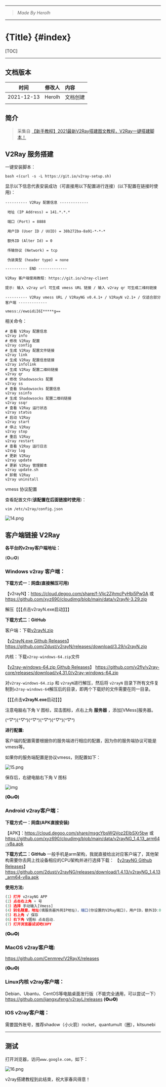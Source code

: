 ----------------------------------------------
> *Made By Herolh*
----------------------------------------------

# {Title} {#index}

[TOC]



 







--------------------------------------------

## 文档版本

|    时间    | 修改人 | 内容     |
| :--------: | :----: | :------- |
| 2021-12-13 | Herolh | 文档创建 |
|            |        |          |



## 简介

> 采集自 [【新手教程】2021最新V2Ray搭建图文教程，V2Ray一键搭建脚本！](https://www.itblogcn.com/article/1501.html)





## V2Ray 服务搭建

一键安装脚本：

```shell
bash <(curl -s -L https://git.io/v2ray-setup.sh)
```

显示以下信息代表安装成功（可直接用以下配置进行连接）(以下配置在链接时使用)：

```shell
---------- V2Ray 配置信息 -------------

 地址 (IP Address) = 141.*.*.*

 端口 (Port) = 8888

 用户ID (User ID / UUID) = 38b272ba-8a91-*-*-*

 额外ID (Alter Id) = 0

 传输协议 (Network) = tcp

 伪装类型 (header type) = none

---------- END -------------

V2Ray 客户端使用教程: https://git.io/v2ray-client

提示: 输入 v2ray url 可生成 vmess URL 链接 / 输入 v2ray qr 可生成二维码链接

---------- V2Ray vmess URL / V2RayNG v0.4.1+ / V2RayN v2.1+ / 仅适合部分客户端 -------------

vmess://ewoidiI6I*****g==
```



相关命令：

```shell
# 查看 V2Ray 配置信息
v2ray info   
# 修改 V2Ray 配置
v2ray config
# 生成 V2Ray 配置文件链接
v2ray link 
# 生成 V2Ray 配置信息链接
v2ray infolink
# 生成 V2Ray 配置二维码链接
v2ray qr 
# 修改 Shadowsocks 配置
v2ray ss 
# 查看 Shadowsocks 配置信息
v2ray ssinfo
# 生成 Shadowsocks 配置二维码链接
v2ray ssqr 
# 查看 V2Ray 运行状态
v2ray status
# 启动 V2Ray
v2ray start
# 停止 V2Ray
v2ray stop 
# 重启 V2Ray
v2ray restart
# 查看 V2Ray 运行日志
v2ray log 
# 更新 V2Ray
v2ray update 
# 更新 V2Ray 管理脚本
v2ray update.sh 
# 卸载 V2Ray
v2ray uninstall 
```



vmess 协议配置

查看配置文件(**该配置在后面链接时使用**)：

```shell
vim /etc/v2ray/config.json
```

![14.png](.assets/img_5ea11229bca76.png)





## 客户端链接 V2Ray

**各平台的v2ray客户端地址：**

(✪ω✪)

### Windows v2ray 客户端：

**下载方式一：网盘(直接解压可用)**

【v2rayN】：https://cloud.degoo.com/share/f-Vljc2ZjhmcPyHbi5Pw0A 或 https://github.com/xyz690/cloudimg/blob/main/data/v2rayN-3.29.zip

解压【【【点击v2rayN.exe启动】】】

**下载方式二：GitHub**

客户端：下载[v2rayN.zip](https://github.com/2dust/v2rayN/releases/download/3.29/v2rayN.zip)

【[v2rayN.exe Github Releases](https://github.com/2dust/v2rayN/releases)】 https://github.com/2dust/v2rayN/releases/download/3.29/v2rayN.zip

内核：下载`v2ray-windows-64.zip`文件

【[v2ray-windows-64.zip Github Releases](https://github.com/v2ray/v2ray-core/releases)】 https://github.com/v2fly/v2ray-core/releases/download/v4.31.0/v2ray-windows-64.zip

对`v2ray-windows-64.zip` 和 `v2rayN`进行解压，然后将 `v2rayN` 目录下所有文件复制到`v2ray-windows-64`解压后的目录，即两个下载好的文件需要在同一目录。

【【【点击**v2rayN.exe**启动】】】

注意电脑右下角 V 图标，双击图标，点右上角 **服务器** ，添加[VMess]服务器。

(*^▽^*)(*^▽^*)(*^▽^*)(*^▽^*)(*^▽^*)(*^▽^*)

**进行配置:**

客户端的配置需要根据你的服务端进行相应的配置，因为你的服务端协议可能是vmess等。

如果你的服务端配置是协议vmess，则配置如下：

![15.png](.assets/img_5ea112995ff23.png)

保存后，右键电脑右下角 V 图标

![img](.assets/img_5ea112837dc1f.png)

**(✪ω✪)**

### Android v2ray客户端：

**下载方式一：网盘(APK直接安装)**

【APK】：https://cloud.degoo.com/share/msgcYbsWQVoz2EIbSXr5bw 或 https://github.com/xyz690/cloudimg/blob/main/data/v2rayNG_1.4.13_arm64-v8a.apk

**下载方式二：GitHub**
一般手机是arm架构，我就直接给出对应客户端了，其他架构需要你去网上找设备相应的CPU架构并进行选择下载：
【[v2rayNG Github Releases](https://github.com/2dust/v2rayNG/releases)】https://github.com/2dust/v2rayNG/releases/download/1.4.13/v2rayNG_1.4.13_arm64-v8a.apk

**使用方法:**

```javascript
(1）打开 v2rayNG APP
(2）点击右上角 + 号
(3）选择 手动输入[Vmess]
(4）别名随意，地址(填服务器外网IP地址)，端口(你设置的V2Ray端口)，用户ID，额外ID:0，加密方式:auto，其他设置默认
(5）右上角 √ 保存
(6）右下角 V图标 点击启动.
(7）打开浏览器试试吧COPY
```

**(✪ω✪)**

### MacOS v2ray客户端:

https://github.com/Cenmrev/V2RayX/releases

**(✪ω✪)**

### Linux内核 v2ray客户端：

Debian、Ubantu、CentOS等电脑桌面发行版（不能完全通用，可以尝试一下）
https://github.com/jiangxufeng/v2rayL/releases
**(✪ω✪)**

### IOS v2ray客户端：

需要国外账号，推荐shadow（小火箭）rocket，quantumult（圈），kitsunebi

------

## 测试

打开浏览器，访问`www.google.com`，如下：

![16.png](.assets/img_5ea10e5244462-300x154.png)

v2ray搭建教程到此结束，祝大家春风得意！